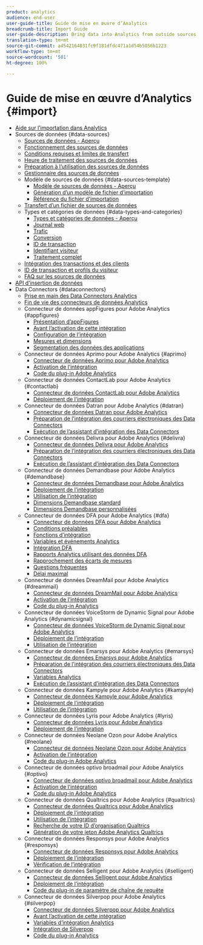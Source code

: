 ```yaml
---
product: analytics
audience: end-user
user-guide-title: Guide de mise en œuvre d’Analytics
breadcrumb-title: Import Guide
user-guide-description: Bring data into Analytics from outside sources, either in bulk or real-time.
translation-type: tm+mt
source-git-commit: a4542164031fc9f181dfdc471a1d54b5056b1223
workflow-type: tm+mt
source-wordcount: '501'
ht-degree: 100%

---
```



# Guide de mise en œuvre d’Analytics {#import}

+ [Aide sur l’importation dans Analytics](home.md)
+ Sources de données {#data-sources}
   + [Sources de données - Aperçu](c-data-sources/datasrc-home.md)
   + [Fonctionnement des sources de données](c-data-sources/datasrc-how-data-sources-works.md)
   + [Conditions requises et limites de transfert](c-data-sources/datasrc-requirements.md)
   + [Heure de traitement des sources de données](c-data-sources/datasrc-processing-time.md)
   + [Préparation à l’utilisation des sources de données](c-data-sources/datasrc-preparing.md)
   + [Gestionnaire des sources de données](c-data-sources/datasrc-manager.md)
   + Modèle de sources de données {#data-sources-template}
      + [Modèle de sources de données - Aperçu](c-data-sources/datasrc-template/datasrc-template-file.md)
      + [Génération d’un modèle de fichier d’importation](c-data-sources/datasrc-template/t-datasrc-creating-data-sources-file.md)
      + [Référence du fichier d’importation](c-data-sources/datasrc-template/datasrc-import-file-reference.md)
   + [Transfert d’un fichier de sources de données](c-data-sources/t-datasrc-uploading-data.md)
   + Types et catégories de données {#data-types-and-categories}
      + [Types et catégories de données - Aperçu](c-data-sources/c-datasrc-types/datasrc-categories.md)
      + [Journal web](c-data-sources/c-datasrc-types/datasrc-web-log.md)
      + [Trafic](c-data-sources/c-datasrc-types/datasrc-traffic.md)
      + [Conversion](c-data-sources/c-datasrc-types/datasrc-conversion.md)
      + [ID de transaction](c-data-sources/c-datasrc-types/datasrc-transactionid.md)
      + [Identifiant visiteur](c-data-sources/c-datasrc-types/datasrc-visitorid.md)
      + [Traitement complet](c-data-sources/c-datasrc-types/datasrc-full-processing.md)
   + [Intégration des transactions et des clients](c-data-sources/datasrc-integrating-offline-data.md)
   + [ID de transaction et profils du visiteur](c-data-sources/datasrc-tid-visitor-profile.md)
   + [FAQ sur les sources de données](c-data-sources/datasrc-faq.md)
+ [API d’insertion de données](c-data-insertion-api/c-data-insertion-api.md)
+ Data Connectors {#dataconnectors}
   + [Prise en main des Data Connectors Analytics](data-connectors/getting-started-data-connectors.md)
   + [Fin de vie des connecteurs de données Analytics](data-connectors/data-connectors-eol.md)
   + Connecteur de données appFigures pour Adobe Analytics {#appfigures}
      + [Présentation d’appFigures](data-connectors/appfigures-overview/appfigures-overview.md)
      + [Avant l’activation de cette intégration](data-connectors/appfigures-overview/appfigures-before-activation.md)
      + [Configuration de l’intégration](data-connectors/appfigures-overview/t-appfigures-integration.md)
      + [Mesures et dimensions](data-connectors/appfigures-overview/appfigures-metrics.md)
      + [Segmentation des données des applications](data-connectors/appfigures-overview/appfigures-segment-filter.md)
   + Connecteur de données Aprimo pour Adobe Analytics {#aprimo}
      + [Connecteur de données Aprimo pour Adobe Analytics](data-connectors/aprimo-overview/aprimo-overview.md)
      + [Activation de l’intégration](data-connectors/aprimo-overview/t-aprimo-activate.md)
      + [Code du plug-in Adobe Analytics](data-connectors/aprimo-overview/aprimo-sitecatalyst-code.md)
   + Connecteur de données ContactLab pour Adobe Analytics {#contactlab}
      + [Connecteur de données ContactLab pour Adobe Analytics](data-connectors/c-contactlab-data-connector-for-adobe-analytics/c-contactlab-data-connector-for-adobe-analytics.md)
      + [Déploiement de l’intégration](data-connectors/c-contactlab-data-connector-for-adobe-analytics/contactlab-deploying-the-integration.md)
   + Connecteur de données Datran pour Adobe Analytics {#datran}
      + [Connecteur de données Datran pour Adobe Analytics](data-connectors/datran-integration-overview/datran-integration-overview.md)
      + [Préparation de l’intégration des courriers électroniques des Data Connectors](data-connectors/datran-integration-overview/datran-configuring-integration.md)
      + [Exécution de l’assistant d’intégration des Data Connectors](data-connectors/datran-integration-overview/t-datran-wizard.md)
   + Connecteur de données Delivra pour Adobe Analytics {#delivra}
      + [Connecteur de données Delivra pour Adobe Analytics](data-connectors/delivra-integration-overview/delivra-integration-overview.md)
      + [Préparation de l’intégration des courriers électroniques des Data Connectors](data-connectors/delivra-integration-overview/delivra-configuring-the-genesis-delivra-integration.md)
      + [Exécution de l’assistant d’intégration des Data Connectors](data-connectors/delivra-integration-overview/t-delivra-running-the-genesis-integration-wizard.md)
   + Connecteur de données Demandbase pour Adobe Analytics {#demandbase}
      + [Connecteur de données Demandbase pour Adobe Analytics](data-connectors/demandbase-home/demandbase-home.md)
      + [Déploiement de l’intégration](data-connectors/demandbase-home/demandbase-deploying.md)
      + [Utilisation de l’intégration](data-connectors/demandbase-home/demandbase-using-integration.md)
      + [Dimensions Demandbase standard](data-connectors/demandbase-home/demandbase-standard-dimensions.md)
      + [Dimensions Demandbase personnalisées](data-connectors/demandbase-home/demandbase-custom-dimensions.md)
   + Connecteur de données DFA pour Adobe Analytics {#dfa}
      + [Connecteur de données DFA pour Adobe Analytics](data-connectors/dfa-data-connector-analytics/dfa-data-connector-analytics.md)
      + [Conditions préalables](data-connectors/dfa-data-connector-analytics/dfa-prerequisites.md)
      + [Fonctions d’intégration](data-connectors/dfa-data-connector-analytics/dfa-integration-features.md)
      + [Variables et événements Analytics](data-connectors/dfa-data-connector-analytics/dfa-analytics-variables-and-events.md)
      + [Intégration DFA](data-connectors/dfa-data-connector-analytics/dfa-integration.md)
      + [Rapports Analytics utilisant des données DFA](data-connectors/dfa-data-connector-analytics/dfa-analytics-reports.md)
      + [Rapprochement des écarts de mesures](data-connectors/dfa-data-connector-analytics/dfa-reconciling-metric-discrepancies.md)
      + [Questions fréquentes](data-connectors/dfa-data-connector-analytics/dfa-faq.md)
      + [Délai maximal](data-connectors/dfa-data-connector-analytics/maxdelay.md)
   + Connecteur de données DreamMail pour Adobe Analytics {#dreammail}
      + [Connecteur de données DreamMail pour Adobe Analytics](data-connectors/dreammail-overview/dreammail-overview.md)
      + [Activation de l’intégration](data-connectors/dreammail-overview/t-dreammail-activate.md)
      + [Code du plug-in Analytics](data-connectors/dreammail-overview/dreammail-analytics-code.md)
   + Connecteur de données VoiceStorm de Dynamic Signal pour Adobe Analytics {#dynamicsignal}
      + [Connecteur de données VoiceStorm de Dynamic Signal pour Adobe Analytics](data-connectors/dynamic-signal-for-analytics/dynamic-signal-for-analytics.md)
      + [Déploiement de l’intégration](data-connectors/dynamic-signal-for-analytics/dynamic-signal-deploy-integration.md)
      + [Utilisation de l’intégration](data-connectors/dynamic-signal-for-analytics/dynamic-signal-use-integration.md)
   + Connecteur de données Emarsys pour Adobe Analytics {#emarsys}
      + [Connecteur de données Emarsys pour Adobe Analytics](data-connectors/emarsys-overview/emarsys-overview.md)
      + [Préparation de l’intégration des courriers électroniques des Data Connectors](data-connectors/emarsys-overview/emarsys-configure-integration.md)
      + [Variables Analytics](data-connectors/emarsys-overview/emarsys-variables.md)
      + [Exécution de l’assistant d’intégration des Data Connectors](data-connectors/emarsys-overview/emarsys-wizard.md)
   + Connecteur de données Kampyle pour Adobe Analytics {#kampyle}
      + [Connecteur de données Kampyle pour Adobe Analytics](data-connectors/kampyle-home/kampyle-home.md)
      + [Déploiement de l’intégration](data-connectors/kampyle-home/kampyle-deploy.md)
      + [Utilisation de l’intégration](data-connectors/kampyle-home/kampyle-integration.md)
   + Connecteur de données Lyris pour Adobe Analytics {#lyris}
      + [Connecteur de données Lyris pour Adobe Analytics](data-connectors/lyris-overview/lyris-overview.md)
      + [Déploiement de l’intégration](data-connectors/lyris-overview/lyris-deploy-integration.md)
   + Connecteur de données Neolane Ozon pour Adobe Analytics {#neolane}
      + [Connecteur de données Neolane Ozon pour Adobe Analytics](data-connectors/neolane-overview/neolane-overview.md)
      + [Activation de l’intégration](data-connectors/neolane-overview/neolane-activate.md)
      + [Code du plug-in Adobe Analytics](data-connectors/neolane-overview/neolane-plugin-code.md)
   + Connecteur de données optivo broadmail pour Adobe Analytics {#optivo}
      + [Connecteur de données optivo broadmail pour Adobe Analytics](data-connectors/optivo-overview/optivo-overview.md)
      + [Activation de l’intégration](data-connectors/optivo-overview/optivo-activate.md)
      + [Code du plug-in Adobe Analytics](data-connectors/optivo-overview/optivo-plugin-code.md)
   + Connecteur de données Qualtrics pour Adobe Analytics {#qualtrics}
      + [Connecteur de données Qualtrics pour Adobe Analytics](data-connectors/qualtrics-overview/qualtrics-overview.md)
      + [Déploiement de l’intégration](data-connectors/qualtrics-overview/qualtrics-deploying.md)
      + [Utilisation de l’intégration](data-connectors/qualtrics-overview/qualtrics-integration.md)
      + [Recherche de votre ID d’organisation Qualtrics](data-connectors/qualtrics-overview/qualtrics-org-id.md)
      + [Génération de votre jeton Adobe Analytics Qualtrics](data-connectors/qualtrics-overview/qualtrics-token.md)
   + Connecteur de données Responsys pour Adobe Analytics {#responsys}
      + [Connecteur de données Responsys pour Adobe Analytics](data-connectors/responsys-home/responsys-home.md)
      + [Déploiement de l’intégration](data-connectors/responsys-home/responsys-deploy/responsys-deploy.md)
      + [Vérification de l’intégration](data-connectors/responsys-home/responsys-verify.md)
   + Connecteur de données Selligent pour Adobe Analytics {#selligent}
      + [Connecteur de données Selligent pour Adobe Analytics](data-connectors/selligent-overview/selligent-overview.md)
      + [Déploiement de l’intégration](data-connectors/selligent-overview/selligent-deploy-integration.md)
      + [Code du plug-in de paramètre de chaîne de requête](data-connectors/selligent-overview/selligent-plugin-code.md)
   + Connecteur de données Silverpop pour Adobe Analytics {#silverpop}
      + [Connecteur de données Silverpop pour Adobe Analytics](data-connectors/silverpop-overview/silverpop-overview.md)
      + [Avant l’activation de cette intégration](data-connectors/silverpop-overview/silverpop-before-activation/silverpop-before-activation.md)
      + [Variables d’intégration Analytics](data-connectors/silverpop-overview/silverpop-variables.md)
      + [Intégration de Silverpop](data-connectors/silverpop-overview/silverpop-wizard.md)
      + [Code du plug-in Analytics](data-connectors/silverpop-overview/silverpop-analytics-code.md)
